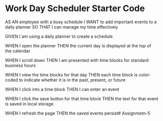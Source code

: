 # Work Day Scheduler Starter Code



AS AN employee with a busy schedule
I WANT to add important events to a daily planner
SO THAT I can manage my time effectively



GIVEN I am using a daily planner to create a schedule

WHEN I open the planner
THEN the current day is displayed at the top of the calendar


WHEN I scroll down
THEN I am presented with time blocks for standard business hours


WHEN I view the time blocks for that day
THEN each time block is color-coded to indicate whether it is in the past, present, or future


WHEN I click into a time block
THEN I can enter an event


WHEN I click the save button for that time block
THEN the text for that event is saved in local storage


WHEN I refresh the page
THEN the saved events persist# Assignmetn-5
